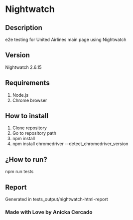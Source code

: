 # Nightwatch

## Description

e2e testing for United Airlines main page using Nightwatch

## Version

Nightwatch 2.6.15

## Requirements

1. Node.js
2. Chrome browser

## How to install

1. Clone repository
2. Go to repository path
3. npm install
4. npm install chromedriver --detect_chromedriver_version

## ¿How to run?

npm run tests

## Report

Generated in tests_output/nightwatch-html-report

### Made with Love by Anicka Cercado
